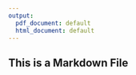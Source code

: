 ```yaml
---
output:
  pdf_document: default
  html_document: default
---
```


## This is a Markdown File

